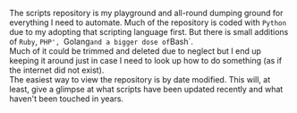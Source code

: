 The scripts repository is my playground and all-round dumping ground for everything I need to automate. Much of the repository is coded with `Python` due to my adopting that scripting language first. But there is small additions of `Ruby`, `PHP', `Golang` and a bigger dose of `Bash`.
<br>
Much of it could be trimmed and deleted due to neglect but I end up keeping it around just in case I need to look up how to do something (as if the internet did not exist).
<br>
The easiest way to view the repository is by date modified. This will, at least, give a glimpse at what scripts have been updated recently and what haven't been touched in years.
